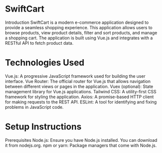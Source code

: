 # SwiftCart
Introduction
SwiftCart is a modern e-commerce application designed to provide a seamless shopping experience. This application allows users to browse products, view product details, filter and sort products, and manage a shopping cart. The application is built using Vue.js and integrates with a RESTful API to fetch product data.

# Technologies Used
Vue.js: A progressive JavaScript framework used for building the user interface.
Vue Router: The official router for Vue.js that allows navigation between different views or pages in the application.
Vuex (optional): State management library for Vue.js applications.
Tailwind CSS: A utility-first CSS framework for styling the application.
Axios: A promise-based HTTP client for making requests to the REST API.
ESLint: A tool for identifying and fixing problems in JavaScript code.

# Setup Instructions
Prerequisites
Node.js: Ensure you have Node.js installed. You can download it from nodejs.org.
npm or yarn: Package managers that come with Node.js.

